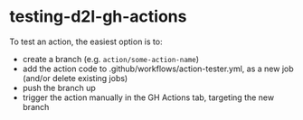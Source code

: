 # testing-d2l-gh-actions

To test an action, the easiest option is to:

- create a branch (e.g. `action/some-action-name`)
- add the action code to .github/workflows/action-tester.yml, as a new job (and/or delete existing jobs)
- push the branch up
- trigger the action manually in the GH Actions tab, targeting the new branch

